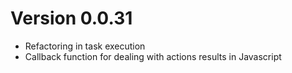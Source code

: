 # Version 0.0.31

- Refactoring in task execution
- Callback function for dealing with actions results in Javascript
